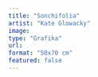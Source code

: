 ```yaml
---
title: "Sonchifolia"
artist: "Kate Glowacky"
image:
type: "Grafika"
url:
format: "50x70 cm"
featured: false
---
```

